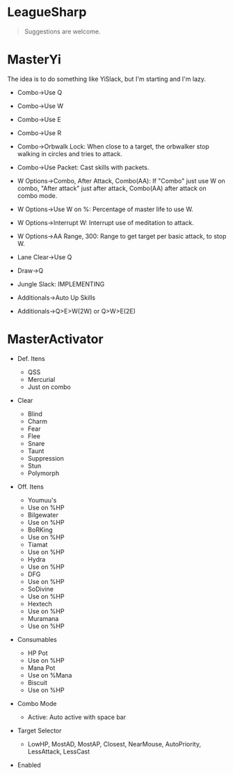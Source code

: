 LeagueSharp
===========

> Suggestions are welcome. <br/>


MasterYi
===========
The idea is to do something like YiSlack, but I'm starting and I'm lazy.


* Combo->Use Q
* Combo->Use W
* Combo->Use E
* Combo->Use R
* Combo->Orbwalk Lock: When close to a target, the orbwalker stop walking in circles and tries to attack.
* Combo->Use Packet: Cast skills with packets.

* W Options->Combo, After Attack, Combo(AA): If "Combo" just use W on combo, "After attack" just after attack, Combo(AA) after attack on combo mode.
* W Options->Use W on %: Percentage of master life to use W.
* W Options->Interrupt W: Interrupt use of meditation to attack.
* W Options->AA Range, 300: Range to get target per basic attack, to stop W.

* Lane Clear->Use Q

* Draw->Q

* Jungle Slack: IMPLEMENTING

* Additionals->Auto Up Skills
* Additionals->Q>E>W(2W) or Q>W>E(2E)

MasterActivator
===========

* Def. Itens
  *  QSS
  *  Mercurial
  *  Just on combo
                
* Clear
  *  Blind
  *  Charm
  *  Fear
  *  Flee
  *  Snare
  *  Taunt
  *  Suppression
  *  Stun
  *  Polymorph

* Off. Itens
  *  Youmuu's
  *  Use on %HP
  *  Bilgewater
  *  Use on %HP
  *  BoRKing
  *  Use on %HP
  *  Tiamat
  *  Use on %HP
  *  Hydra
  *  Use on %HP
  *  DFG
  *  Use on %HP
  *  SoDivine
  *  Use on %HP
  *  Hextech
  *  Use on %HP
  *  Muramana
  *  Use on %HP

* Consumables
  *  HP Pot
  *  Use on %HP
  *  Mana Pot
  *  Use on %Mana
  *  Biscuit
  *  Use on %HP

* Combo Mode
  * Active: Auto active with space bar

* Target Selector
  * LowHP, MostAD, MostAP, Closest, NearMouse, AutoPriority, LessAttack, LessCast
                
* Enabled
